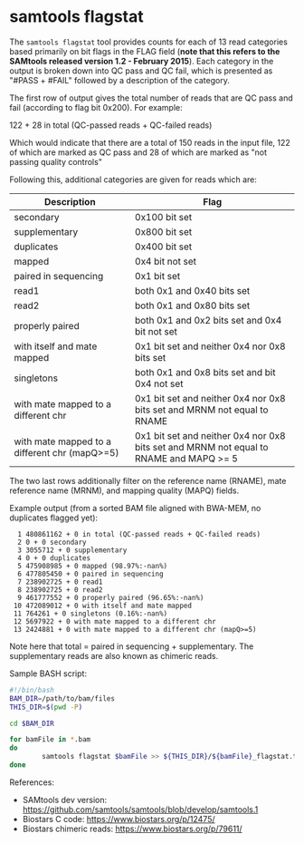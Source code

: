 samtools flagstat 
=================
The `samtools flagstat` tool provides counts for each of 13 read categories
based primarily on bit flags in the FLAG field (**note that this refers to the
SAMtools released version 1.2 - February 2015**). Each category in the output
is broken down into QC pass and QC fail, which is presented as
"#PASS + #FAIL" followed by a description of the category.

The first row of output gives the total number of reads that are QC pass and
fail (according to flag bit 0x200). For example:

  122 + 28 in total (QC-passed reads + QC-failed reads)

Which would indicate that there are a total of 150 reads in the input file,
122 of which are marked as QC pass and 28 of which are marked as "not passing
quality controls"

Following this, additional categories are given for reads which are:

| Description | Flag |
|-------------|------|
|secondary | 0x100 bit set |
|supplementary | 0x800 bit set |
|duplicates | 0x400 bit set |
|mapped | 0x4 bit not set |
|paired in sequencing | 0x1 bit set |
|read1 | both 0x1 and 0x40 bits set |
|read2 | both 0x1 and 0x80 bits set |
|properly paired | both 0x1 and 0x2 bits set and 0x4 bit not set |
|with itself and mate mapped | 0x1 bit set and neither 0x4 nor 0x8 bits set |
|singletons | both 0x1 and 0x8 bits set and bit 0x4 not set |
|with mate mapped to a different chr | 0x1 bit set and neither 0x4 nor 0x8 bits set and MRNM not equal to RNAME |
|with mate mapped to a different chr (mapQ>=5) | 0x1 bit set and neither 0x4 nor 0x8 bits set and MRNM not equal to RNAME and MAPQ >= 5  |

The two last rows additionally filter on the reference
name (RNAME), mate reference name (MRNM), and mapping quality (MAPQ) fields.

Example output (from a sorted BAM file aligned with BWA-MEM, no duplicates flagged yet):

```
  1 480861162 + 0 in total (QC-passed reads + QC-failed reads)
  2 0 + 0 secondary
  3 3055712 + 0 supplementary
  4 0 + 0 duplicates
  5 475908985 + 0 mapped (98.97%:-nan%)
  6 477805450 + 0 paired in sequencing
  7 238902725 + 0 read1
  8 238902725 + 0 read2
  9 461777552 + 0 properly paired (96.65%:-nan%)
 10 472089012 + 0 with itself and mate mapped
 11 764261 + 0 singletons (0.16%:-nan%)
 12 5697922 + 0 with mate mapped to a different chr
 13 2424881 + 0 with mate mapped to a different chr (mapQ>=5)
```

Note here that total = paired in sequencing + supplementary.
The supplementary reads are also known as chimeric reads.

Sample BASH script:

```bash
#!/bin/bash
BAM_DIR=/path/to/bam/files
THIS_DIR=$(pwd -P)

cd $BAM_DIR

for bamFile in *.bam
do
        samtools flagstat $bamFile >> ${THIS_DIR}/${bamFile}_flagstat.txt &
done
```

References:

* SAMtools dev version: <https://github.com/samtools/samtools/blob/develop/samtools.1>
* Biostars C code: <https://www.biostars.org/p/12475/>
* Biostars chimeric reads: <https://www.biostars.org/p/79611/>
